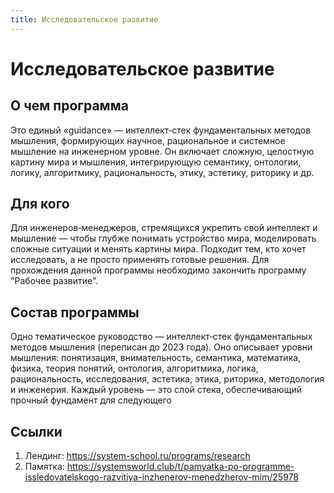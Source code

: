```yaml
---
title: Исследовательское развитие
---
```


# Исследовательское развитие

## О чем программа
Это единый «guidance» — интеллект‑стек фундаментальных методов мышления, формирующих научное, рациональное и системное мышление на инженерном уровне. Он включает сложную, целостную картину мира и мышления, интегрирующую семантику, онтологии, логику, алгоритмику, рациональность, этику, эстетику, риторику и др. 

## Для кого
Для инженеров‑менеджеров, стремящихся укрепить свой интеллект и мышление — чтобы глубже понимать устройство мира, моделировать сложные ситуации и менять картины мира. Подходит тем, кто хочет исследовать, а не просто применять готовые решения.
Для прохождения данной программы необходимо закончить программу "Рабочее развитие". 

## Состав программы
Одно тематическое руководство — интеллект‑стек фундаментальных методов мышления (переписан до 2023 года). Оно описывает уровни мышления: понятизация, внимательность, семантика, математика, физика, теория понятий, онтология, алгоритмика, логика, рациональность, исследования, эстетика, этика, риторика, методология и инженерия. Каждый уровень — это слой стека, обеспечивающий прочный фундамент для следующего 

## Ссылки
1. Лендинг: https://system-school.ru/programs/research
2. Памятка: https://systemsworld.club/t/pamyatka-po-programme-issledovatelskogo-razvitiya-inzhenerov-menedzherov-mim/25978


